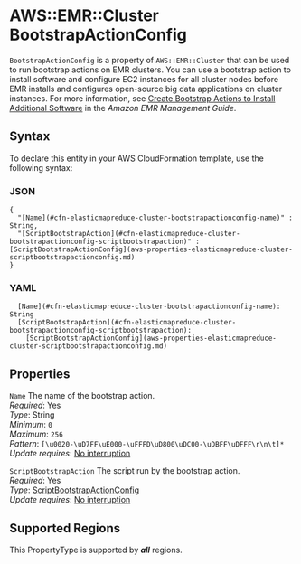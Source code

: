 # AWS::EMR::Cluster BootstrapActionConfig<a name="aws-properties-elasticmapreduce-cluster-bootstrapactionconfig"></a>

`BootstrapActionConfig` is a property of `AWS::EMR::Cluster` that can be used to run bootstrap actions on EMR clusters\. You can use a bootstrap action to install software and configure EC2 instances for all cluster nodes before EMR installs and configures open\-source big data applications on cluster instances\. For more information, see [Create Bootstrap Actions to Install Additional Software](https://docs.aws.amazon.com/emr/latest/ManagementGuide/emr-plan-bootstrap.html) in the *Amazon EMR Management Guide*\.

## Syntax<a name="aws-properties-elasticmapreduce-cluster-bootstrapactionconfig-syntax"></a>

To declare this entity in your AWS CloudFormation template, use the following syntax:

### JSON<a name="aws-properties-elasticmapreduce-cluster-bootstrapactionconfig-syntax.json"></a>

```
{
  "[Name](#cfn-elasticmapreduce-cluster-bootstrapactionconfig-name)" : String,
  "[ScriptBootstrapAction](#cfn-elasticmapreduce-cluster-bootstrapactionconfig-scriptbootstrapaction)" : [ScriptBootstrapActionConfig](aws-properties-elasticmapreduce-cluster-scriptbootstrapactionconfig.md)
}
```

### YAML<a name="aws-properties-elasticmapreduce-cluster-bootstrapactionconfig-syntax.yaml"></a>

```
  [Name](#cfn-elasticmapreduce-cluster-bootstrapactionconfig-name): String
  [ScriptBootstrapAction](#cfn-elasticmapreduce-cluster-bootstrapactionconfig-scriptbootstrapaction): 
    [ScriptBootstrapActionConfig](aws-properties-elasticmapreduce-cluster-scriptbootstrapactionconfig.md)
```

## Properties<a name="aws-properties-elasticmapreduce-cluster-bootstrapactionconfig-properties"></a>

`Name`  <a name="cfn-elasticmapreduce-cluster-bootstrapactionconfig-name"></a>
The name of the bootstrap action\.  
*Required*: Yes  
*Type*: String  
*Minimum*: `0`  
*Maximum*: `256`  
*Pattern*: `[\u0020-\uD7FF\uE000-\uFFFD\uD800\uDC00-\uDBFF\uDFFF\r\n\t]*`  
*Update requires*: [No interruption](https://docs.aws.amazon.com/AWSCloudFormation/latest/UserGuide/using-cfn-updating-stacks-update-behaviors.html#update-no-interrupt)

`ScriptBootstrapAction`  <a name="cfn-elasticmapreduce-cluster-bootstrapactionconfig-scriptbootstrapaction"></a>
The script run by the bootstrap action\.  
*Required*: Yes  
*Type*: [ScriptBootstrapActionConfig](aws-properties-elasticmapreduce-cluster-scriptbootstrapactionconfig.md)  
*Update requires*: [No interruption](https://docs.aws.amazon.com/AWSCloudFormation/latest/UserGuide/using-cfn-updating-stacks-update-behaviors.html#update-no-interrupt)

## Supported Regions

This PropertyType is supported by ***all*** regions.